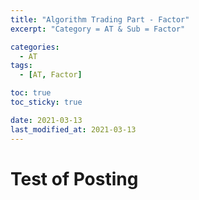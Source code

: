 ```yaml
---
title: "Algorithm Trading Part - Factor"
excerpt: "Category = AT & Sub = Factor"

categories:
  - AT
tags:
  - [AT, Factor]

toc: true
toc_sticky: true

date: 2021-03-13
last_modified_at: 2021-03-13
---
```


# Test of Posting
